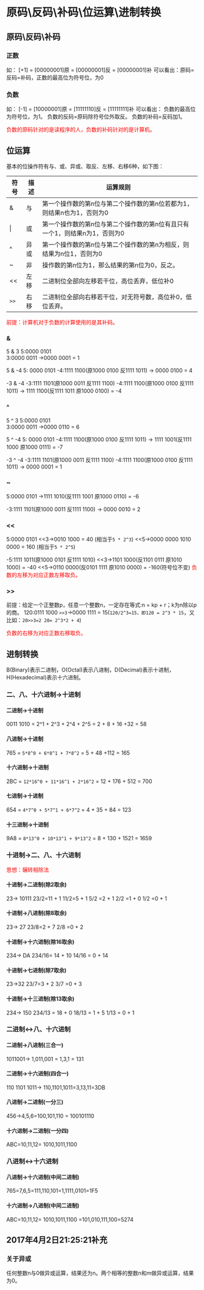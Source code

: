 # 原码\反码\补码\位运算\进制转换

## 原码\反码\补码

### 正数
如：
[+1] = [00000001]原 = [00000001]反 = [00000001]补
可以看出：原码=反码=补码，正数的最高位为符号位，为0

### 负数
如：
[-1] = [10000001]原 = [11111110]反 = [11111111]补
可以看出：
负数的最高位为符号位，为1。
负数的反码=原码除符号位外取反。
负数的补码=反码加1。

<font color="red">负数的原码针对的是读程序的人，负数的补码针对的是计算机。</font>

## 位运算

基本的位操作符有与、或、异或、取反、左移、右移6种，如下图：

符号 | 描述 | 运算规则
---- | ---- | ----
&    | 与   | 第一个操作数的第n位与第二个操作数的第n位若都为1，则结果n也为1，否则为0
&#124; | 或   | 第一个操作数的第n位与第二个操作数的第n位有且只有一个1，则结果n为1，否则为0
^    | 异或   | 第一个操作数的第n位与第二个操作数的第n为相反，则结果为n位1，否则为0
~    | 非   | 操作数的第n位为1，那么结果的第n位为0，反之。
<<   | 左移   | 二进制位全部向左移若干位，高位丢弃，低位补0
`>>`   | 右移   | 二进制位全部向右移若干位，对无符号数，高位补0，低位丢弃。

<font color="red">前提：计算机对于负数的计算使用的是其补码。</font>

### &
5 & 3
5:0000 0101  
3:0000 0011
->0000 0001 = 1

5 & -4 
5: 0000 0101 
-4:1111 1100(原1000 0100  反1111 1011)
-> 0000 0100 = 4

-3 & -4 
-3:1111 1101(原1000 0011  反1111 1100)
-4:1111 1100(原1000 0100  反1111 1011)
-> 1111 1100(反1111 1011  原1000 0100) = -4

### ^
5 ^ 3
5:0000 0101  
3:0000 0011
->0000 0110 = 6

5 ^ -4
5: 0000 0101 
-4:1111 1100(原1000 0100  反1111 1011)
-> 1111 1001(反1111 1000  原1000 0111) = -7

-3 ^ -4
-3:1111 1101(原1000 0011  反1111 1100)
-4:1111 1100(原1000 0100  反1111 1011)
-> 0000 0001 = 1

### ~
5:0000 0101
->1111 1010(反1111 1001  原1000 0110) = -6

-3:1111 1101(原1000 0011 反1111 1100)
-> 0000 0010 = 2

### <<
5:0000 0101
<<3->0010 1000 = 40				(相当于`5 * 2^3`)
<<5->0000 0000 1010 0000 = 160	(相当于`5 * 2^5`)

-5:1111 1011(原1000 0101 反1111 1010)
<<3->1101 1000(反1101 0111 原1010 1000) = -40
<<5->0110 0000(反0101 1111 原1010 0000) = -160(符号位不变)
<font color="red">负数的左移为对应正数左移取负。</font>

### >>
前提：给定一个正整数p，任意一个整数n，一定存在等式:n = kp + r；k为n除以p的商。
120:0111 1000
`>>3`->0000 1111 = 15(`120/2^3=15，即120 = 2^3 * 15`，又比如：`20>>3=2 20= 2^3*2 + 4`)

<font color="red">负数的右移为对应正数右移取负。</font>

## 进制转换
B(Binary)表示二进制，O(Octal)表示八进制，D(Decimal)表示十进制，H(Hexadecimal)表示十六进制。

### 二、八、十六进制->十进制
#### 二进制->十进制
0011 1010 = 2^1 + 2^3 + 2^4 + 2^5 = 2 + 8 + 16 +32 = 58

#### 八进制->十进制
765 = `5*8^0 + 6*8^1 + 7*8^2` = 5 + 48 +112 = 165

#### 十六进制->十进制
2BC = `12*16^0 + 11*16^1 + 2*16^2` = 12 + 176 + 512 = 700

#### 七进制->十进制
654 = `4*7^0 + 5*7^1 + 6*7^2` = 4 + 35 + 84 = 123

#### 十三进制->十进制
9A8 = `8*13^0 + 10*13^1 + 9*13^2` = 8 + 130 + 1521 = 1659

### 十进制->二、八、十六进制
<font color="red">思想：辗转相除法</font>
#### 十进制->二进制(除2取余)
23-> 10111
23/2=11 + 1
11/2=5  + 1
5/2 =2  + 1
2/2 =1  + 0
1/2 =0  + 1

#### 十进制->八进制(除8取余)
23-> 27
23/8=2 + 7
2/8 =0 + 2

#### 十进制->十六进制(除16取余)
234-> DA
234/16= 14 + 10
14/16 = 0 + 14

#### 十进制->七进制(除7取余)
23->32
23/7=3 + 2
3/7 =0 + 3

#### 十进制->十三进制(除13取余)
234-> 150
234/13 = 18 + 0
18/13  = 1 + 5
1/13   = 0 + 1


### 二进制<->八、十六进制
#### 二进制->八进制(三合一)
1011001-> 1,011,001 = 1,3,1 = 131

#### 二进制->十六进制(四合一)
110 1101 1011-> 110,1101,1011=3,13,11=3DB

#### 八进制->二进制(一分三)
456->4,5,6=100,101,110 = 100101110

#### 十六进制->二进制(一分四)
ABC=10,11,12= 1010,1011,1100

### 八进制<->十六进制
#### 八进制->十六进制(中间二进制)
765=7,6,5=111,110,101=1,1111,0101=1F5

#### 十六进制->八进制(中间二进制)
ABC=10,11,12= 1010,1011,1100 =101,010,111,100=5274

## 2017年4月2日21:25:21补充
### 关于异或
任何整数n与0做异或运算，结果还为n。两个相等的整数n和m做异或运算，结果为0。